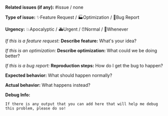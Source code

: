 **Related issues (if any):** #issue / none

**Type of issue:** ✨Feature Request / 🏭Optimization / 🐛Bug Report

**Urgency:** 💥Apocalyptic / 🚑Urgent / ⏰Normal / 📆Whenever

*If this is a feature request:*
**Describe feature:** What's your idea?

*If this is an optimization:*
**Describe optimization:** What could we be doing better?

*If this is a bug report:*
**Reproduction steps:** How do I get the bug to happen?

**Expected behavior:** What should happen normally?

**Actual behavior:** What happens instead?

**Debug Info:**

```text
If there is any output that you can add here that will help me debug this problem, please do so!
```
